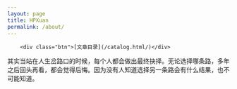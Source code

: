 ```yaml
---
layout: page
title: HPXuan
permalink: /about/
---
```

        <div class="btn">[文章目录](/catalog.html/)</div>          
其实当站在人生岔路口的时候，每个人都会做出最终抉择。无论选择哪条路，多年之后回头再看，都会觉得后悔。因为没有人知道选择另一条路会有什么结果，也不可能知道。
